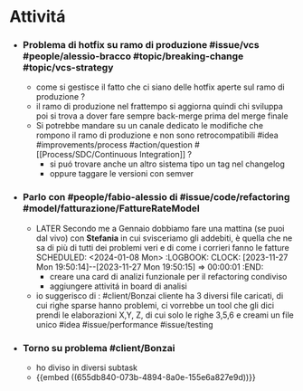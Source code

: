 # Attivitá
- ### Problema di hotfix su ramo di produzione #issue/vcs #people/alessio-bracco #topic/breaking-change #topic/vcs-strategy
	- come si gestisce il fatto che ci siano delle hotfix aperte sul ramo di produzione ?
	- il ramo di produzione nel frattempo si aggiorna quindi chi sviluppa poi si trova a dover fare sempre back-merge prima del merge finale
	- Si potrebbe mandare su un canale dedicato le modifiche che rompono il ramo di produzione e non sono retrocompatibili #idea #improvements/process #action/question  #[[Process/SDC/Continuous Integration]] ?
		- si puó trovare anche un altro sistema tipo un tag nel changelog
		- oppure taggare le versioni con semver
- ###  Parlo con #people/fabio-alessio di #issue/code/refactoring #model/fatturazione/FattureRateModel
	- LATER Secondo me a Gennaio dobbiamo fare una mattina (se puoi dal vivo) con **Stefania** in cui svisceriamo gli addebiti, è quella che ne sa di più di tutti dei problemi veri e di come i corrieri fanno le fatture 
	  SCHEDULED: <2024-01-08 Mon>
	  :LOGBOOK:
	  CLOCK: [2023-11-27 Mon 19:50:14]--[2023-11-27 Mon 19:50:15] =>  00:00:01
	  :END:
		- creare una card di analizi funzionale per il refactoring condiviso
		- aggiungere attivitá in board di analisi
	- io suggerisco di : #client/Bonzai cliente ha 3 diversi file caricati, di cui righe sparse hanno problemi, ci vorrebbe un tool che gli dici prendi le elaborazioni X,Y, Z, di cui solo le righe 3,5,6 e creami un file unico #idea #issue/performance #issue/testing
- ### Torno su problema #client/Bonzai
	- ho diviso in diversi subtask
	- {{embed ((655db840-073b-4894-8a0e-155e6a827e9d))}}